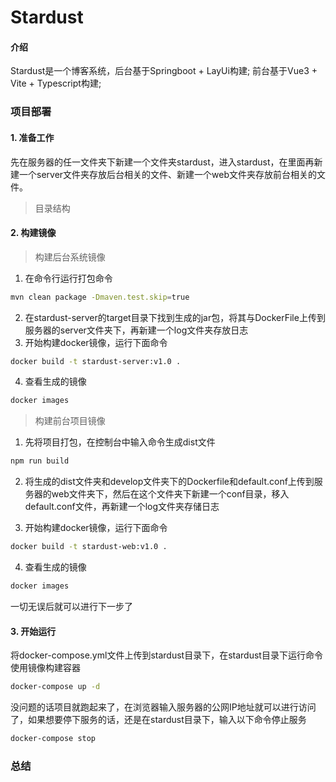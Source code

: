 # Stardust

#### 介绍
Stardust是一个博客系统，后台基于Springboot + LayUi构建;
前台基于Vue3 + Vite + Typescript构建;



### 项目部署

#### 1. 准备工作

先在服务器的任一文件夹下新建一个文件夹stardust，进入stardust，在里面再新建一个server文件夹存放后台相关的文件、新建一个web文件夹存放前台相关的文件。

> 目录结构



#### 2. 构建镜像

> 构建后台系统镜像

1. 在命令行运行打包命令

```bash
mvn clean package -Dmaven.test.skip=true
```

2. 在stardust-server的target目录下找到生成的jar包，将其与DockerFile上传到服务器的server文件夹下，再新建一个log文件夹存放日志
3. 开始构建docker镜像，运行下面命令

```bash
docker build -t stardust-server:v1.0 .
```

4. 查看生成的镜像

``` bash
docker images
```

> 构建前台项目镜像

1. 先将项目打包，在控制台中输入命令生成dist文件

``` bash
npm run build
```

2. 将生成的dist文件夹和develop文件夹下的Dockerfile和default.conf上传到服务器的web文件夹下，然后在这个文件夹下新建一个conf目录，移入default.conf文件，再新建一个log文件夹存储日志

3. 开始构建docker镜像，运行下面命令

```bash
docker build -t stardust-web:v1.0 .
```

4. 查看生成的镜像

``` bash
docker images
```

一切无误后就可以进行下一步了

#### 3. 开始运行

将docker-compose.yml文件上传到stardust目录下，在stardust目录下运行命令使用镜像构建容器

```bash
docker-compose up -d
```

没问题的话项目就跑起来了，在浏览器输入服务器的公网IP地址就可以进行访问了，如果想要停下服务的话，还是在stardust目录下，输入以下命令停止服务

``` bash
docker-compose stop
```

### 总结





